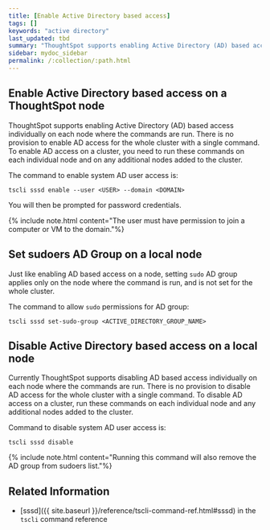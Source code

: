 ```yaml
---
title: [Enable Active Directory based access]
tags: []
keywords: "active directory"
last_updated: tbd
summary: "ThoughtSpot supports enabling Active Directory (AD) based access individually on each node where the commands are run. "
sidebar: mydoc_sidebar
permalink: /:collection/:path.html
---
```


## Enable Active Directory based access on a ThoughtSpot node

ThoughtSpot supports enabling Active Directory (AD) based access individually on
each node where the commands are run. There is no provision to enable AD access
for the whole cluster with a single command. To enable AD access on a cluster,
you need to run these commands on each individual node and on any additional
nodes added to the cluster.

The command to enable system AD user access is:

```
tscli sssd enable --user <USER> --domain <DOMAIN>
```

You will then be prompted for password credentials.

{% include note.html content="The user must have permission to join a computer or VM to the domain."%}

## Set sudoers AD Group on a local node

Just like enabling AD based access on a node, setting `sudo` AD group applies
only on the node where the command is run, and is not set for the whole cluster.

The command to allow `sudo` permissions for AD group:

```
tscli sssd set-sudo-group <ACTIVE_DIRECTORY_GROUP_NAME>
```

## Disable Active Directory based access on a local node

Currently ThoughtSpot supports disabling AD based access individually on each
node where the commands are run. There is no provision to disable AD access for
the whole cluster with a single command. To disable AD access on a cluster,  run
these commands on each individual node and any additional nodes added to the
cluster.

Command to disable system AD user access is:

```
tscli sssd disable
```

{% include note.html content="Running this command will also remove the AD group from sudoers list."%}

## Related Information

* [sssd]({{ site.baseurl }}/reference/tscli-command-ref.html#sssd) in the `tscli` command reference

